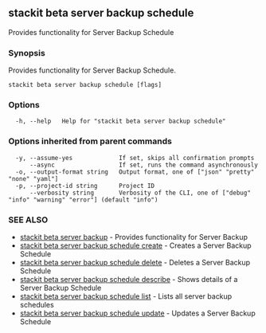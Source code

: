 ## stackit beta server backup schedule

Provides functionality for Server Backup Schedule

### Synopsis

Provides functionality for Server Backup Schedule.

```
stackit beta server backup schedule [flags]
```

### Options

```
  -h, --help   Help for "stackit beta server backup schedule"
```

### Options inherited from parent commands

```
  -y, --assume-yes             If set, skips all confirmation prompts
      --async                  If set, runs the command asynchronously
  -o, --output-format string   Output format, one of ["json" "pretty" "none" "yaml"]
  -p, --project-id string      Project ID
      --verbosity string       Verbosity of the CLI, one of ["debug" "info" "warning" "error"] (default "info")
```

### SEE ALSO

* [stackit beta server backup](./stackit_beta_server_backup.md)	 - Provides functionality for Server Backup
* [stackit beta server backup schedule create](./stackit_beta_server_backup_schedule_create.md)	 - Creates a Server Backup Schedule
* [stackit beta server backup schedule delete](./stackit_beta_server_backup_schedule_delete.md)	 - Deletes a Server Backup Schedule
* [stackit beta server backup schedule describe](./stackit_beta_server_backup_schedule_describe.md)	 - Shows details of a Server Backup Schedule
* [stackit beta server backup schedule list](./stackit_beta_server_backup_schedule_list.md)	 - Lists all server backup schedules
* [stackit beta server backup schedule update](./stackit_beta_server_backup_schedule_update.md)	 - Updates a Server Backup Schedule

